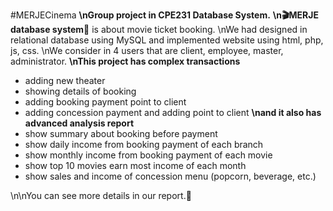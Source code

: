 #MERJECinema
**\nGroup project in CPE231 Database System.**
**\n🎬MERJE database system🍿** is about movie ticket booking. 
\nWe had designed in relational database using MySQL and implemented website using html, php, js, css.
\nWe consider in 4 users that are client, employee, master, administrator.
**\nThis project has complex transactions**
  - adding new theater
  - showing details of booking
  - adding booking payment point to client
  - adding concession payment and adding point to client
**\nand it also has advanced analysis report**
  - show summary about booking before payment
  - show daily income from booking payment of each branch
  - show monthly income from booking payment of each movie
  - show top 10 movies earn most income of each month
  - show sales and income of concession menu (popcorn, beverage, etc.)

\n\nYou can see more details in our report.💖
